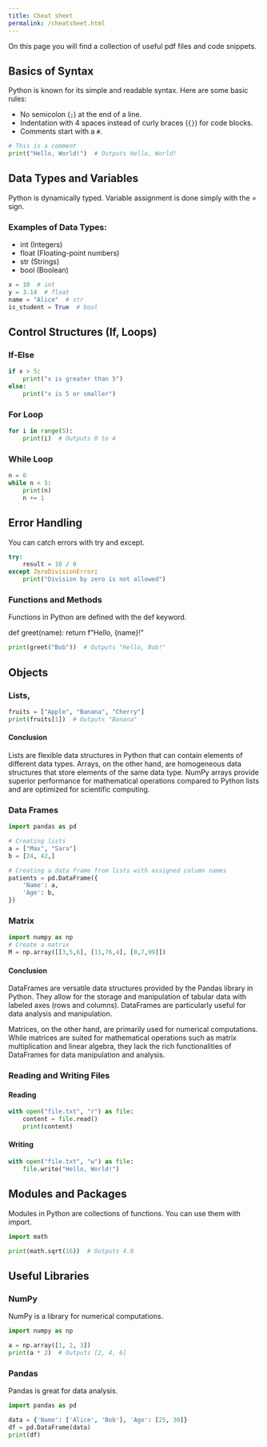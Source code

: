 ```yaml
---
title: Cheat sheet
permalink: /cheatsheet.html
---
```


On this page you will find a collection of useful pdf files and code snippets.

## Basics of Syntax

Python is known for its simple and readable syntax. Here are some basic rules:

- No semicolon (`;`) at the end of a line.
- Indentation with 4 spaces instead of curly braces (`{}`) for code blocks.
- Comments start with a `#`.

```python
# This is a comment
print("Hello, World!")  # Outputs Hello, World!
```

## Data Types and Variables

Python is dynamically typed. Variable assignment is done simply with the = sign.

### Examples of Data Types:
  - int (Integers)
  - float (Floating-point numbers)
  - str (Strings)
  - bool (Boolean)
```python
x = 10  # int
y = 3.14  # float
name = "Alice"  # str
is_student = True  # bool
```

## Control Structures (If, Loops)

### If-Else
```python
if x > 5:
    print("x is greater than 5")
else:
    print("x is 5 or smaller")
```

### For Loop
```python
for i in range(5):
    print(i)  # Outputs 0 to 4
```

### While Loop
```python
n = 0
while n < 5:
    print(n)
    n += 1
```

## Error Handling

You can catch errors with try and except.
```python
try:
    result = 10 / 0
except ZeroDivisionError:
    print("Division by zero is not allowed")
```

### Functions and Methods

Functions in Python are defined with the def keyword.

def greet(name):
    return f"Hello, {name}!"
```python
print(greet("Bob"))  # Outputs "Hello, Bob!"
```
## Objects

### Lists, 
```python
fruits = ["Apple", "Banana", "Cherry"]
print(fruits[1])  # Outputs "Banana"
```
#### Conclusion
Lists are flexible data structures in Python that can contain elements of different data types. 
Arrays, on the other hand, are homogeneous data structures that store elements of the same data type. 
NumPy arrays provide superior performance for mathematical operations compared to Python lists and are optimized for scientific computing.


### Data Frames
```python
import pandas as pd

# Creating lists
a = ["Max", "Sara"]
b = [24, 42,]

# Creating a data frame from lists with assigned column names
patients = pd.DataFrame({
    'Name': a,
    'Age': b,
})
```
### Matrix
```python
import numpy as np
# Create a matrix
M = np.array([[3,5,6], [11,76,4], [0,7,99]])
```

#### Conclusion
DataFrames are versatile data structures provided by the Pandas library in Python. They allow for the storage and manipulation of tabular data with labeled axes (rows and columns). DataFrames are particularly useful for data analysis and manipulation.

Matrices, on the other hand, are primarily used for numerical computations. While matrices are suited for mathematical operations such as matrix multiplication and linear algebra, they lack the rich functionalities of DataFrames for data manipulation and analysis.

### Reading and Writing Files

#### Reading
```python
with open("file.txt", "r") as file:
    content = file.read()
    print(content)
```

#### Writing
```python
with open("file.txt", "w") as file:
    file.write("Hello, World!")
```

## Modules and Packages

Modules in Python are collections of functions. You can use them with import.
```python
import math

print(math.sqrt(16))  # Outputs 4.0
```

## Useful Libraries
### NumPy
NumPy is a library for numerical computations.
```python
import numpy as np

a = np.array([1, 2, 3])
print(a * 2)  # Outputs [2, 4, 6]
```
### Pandas
Pandas is great for data analysis.
```python
import pandas as pd

data = {'Name': ['Alice', 'Bob'], 'Age': [25, 30]}
df = pd.DataFrame(data)
print(df)
```

<!--more

## <a href="https://geomoer.github.io/moer-base-r/assets/data/cheatsheets/rstudio-ide.pdf" download="rstudio-ide.pdf">RStudio IDE Cheat Sheet</a>{:target="_blank"}

{% include figure image_path="/assets/images/cheatsheet/00pdf_ide_cheatsheet_p1.png" %}
{% include figure image_path="/assets/images/cheatsheet/00pdf_ide_cheatsheet_p2.png" %}
<a href="https://geomoer.github.io/moer-base-r/assets/data/cheatsheets/rstudio-ide.pdf" download="rstudio-ide.pdf">Download RStudio IDE Cheat Sheet</a>{:target="_blank"}

## <a href="https://geomoer.github.io/moer-base-r/assets/data/cheatsheets/base-r.pdf" download="base-r.pdf">Base R Cheat Sheet</a>{:target="_blank"}

{% include figure image_path="/assets/images/cheatsheet/01pdf_baser_cheatsheet_p1.png" %}
{% include figure image_path="/assets/images/cheatsheet/01pdf_baser_cheatsheet_p2.png" %}
<a href="https://geomoer.github.io/moer-base-r/assets/data/cheatsheets/base-r.pdf" download="base-r.pdf">Download Base R Cheat Sheet</a>{:target="_blank"}

## <a href="https://geomoer.github.io/moer-base-r/assets/data/cheatsheets/advancedR.pdf" download="advancedR.pdf">Advanced R Cheat Sheet</a>{:target="_blank"}

{% include figure image_path="/assets/images/cheatsheet/02pdf_advancer_cheatsheet_p1.png" %}
{% include figure image_path="/assets/images/cheatsheet/02pdf_advancer_cheatsheet_p2.png" %}
{% include figure image_path="/assets/images/cheatsheet/02pdf_advancer_cheatsheet_p3.png" %}
{% include figure image_path="/assets/images/cheatsheet/02pdf_advancer_cheatsheet_p4.png" %}
{% include figure image_path="/assets/images/cheatsheet/02pdf_advancer_cheatsheet_p5.png" %}
<a href="https://geomoer.github.io/moer-base-r/assets/data/cheatsheets/advancedR.pdf" download="advancedR.pdf">Download Advanced R Cheat Sheet</a>{:target="_blank"}
-->
